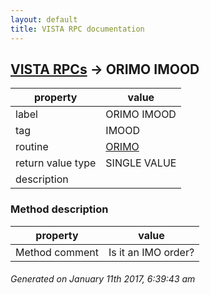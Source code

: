 ```yaml
---
layout: default
title: VISTA RPC documentation
---
```




## [VISTA RPCs](TableOfContent.md) &#8594; ORIMO IMOOD 

 property | value 
--- | --- 
 label | ORIMO IMOOD
 tag | IMOOD
 routine | [ORIMO](http://code.osehra.org/dox/Routine_ORIMO_source.html)
 return value type | SINGLE VALUE
 description | 


### Method description

 property | value 
--- | --- 
 Method comment | Is it an IMO order?




 ###### Generated on January 11th 2017, 6:39:43 am